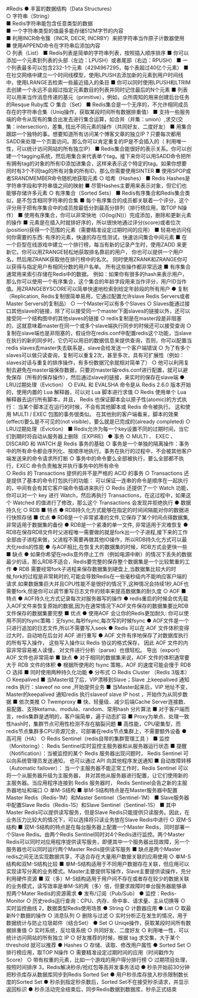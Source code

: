 #Redis
● 丰富的数据结构（Data Structures）</br>
      ○ 字符串（String）</br>
          ■ Redis字符串能包含任意类型的数据</br>
          ■ 一个字符串类型的值最多能存储512M字节的内容</br>
          ■ 利用INCR命令簇（INCR, DECR, INCRBY）来把字符串当作原子计数器使用</br>
          ■ 使用APPEND命令在字符串后添加内容</br>
      ○ 列表（List）
          ■ Redis列表是简单的字符串列表，按照插入顺序排序
          ■ 你可以添加一个元素到列表的头部（左边：LPUSH）或者尾部（右边：RPUSH）
          ■ 一个列表最多可以包含232-1个元素（4294967295，每个表超过40亿个元素）
          ■ 在社交网络中建立一个时间线模型，使用LPUSH去添加新的元素到用户时间线中，使用LRANGE去检索一些最近插入的条目
          ■ 你可以同时使用LPUSH和LTRIM去创建一个永远不会超过指定元素数目的列表并同时记住最后的N个元素
          ■ 列表可以用来当作消息传递的基元（primitive），例如，众所周知的用来创建后台任务的Resque Ruby库
      ○ 集合（Set）
          ■ Redis集合是一个无序的，不允许相同成员存在的字符串合集（Uniq操作，获取某段时间所有数据排重值）
          ■ 支持一些服务端的命令从现有的集合出发去进行集合运算，如合并（并集：union）,求交(交集：intersection)，差集, 找出不同元素的操作（共同好友、二度好友）
          ■ 用集合跟踪一个独特的事。想要知道所有访问某个博客文章的独立IP？只要每次都用SADD来处理一个页面访问。那么你可以肯定重复的IP是不会插入的（ 利用唯一性，可以统计访问网站的所有独立IP）
          ■ Redis集合能很好的表示关系。你可以创建一个tagging系统，然后用集合来代表单个tag。接下来你可以用SADD命令把所有拥有tag的对象的所有ID添加进集合，这样来表示这个特定的tag。如果你想要同时有3个不同tag的所有对象的所有ID，那么你需要使用SINTER
          ■ 使用SPOP或者SRANDMEMBER命令随机地获取元素
      ○ 哈希（Hashes）
          ■ Redis Hashes是字符串字段和字符串值之间的映射
          ■ 尽管Hashes主要用来表示对象，但它们也能够存储许多元素
      ○ 有序集合（Sorted Sets）
          ■ Redis有序集合和Redis集合类似，是不包含相同字符串的合集
          ■ 每个有序集合的成员都关联着一个评分，这个评分用于把有序集合中的成员按最低分到最高分排列（排行榜应用，取TOP N操作）
          ■ 使用有序集合，你可以非常快地（O(log(N))）完成添加，删除和更新元素的操作
          ■ 元素是在插入时就排好序的，所以很快地通过评分(score)或者位次(position)获得一个范围的元素（需要精准设定过期时间的应用）
          ■ 轻易地访问任何你需要的东西: 有序的元素，快速的存在性测试，快速访问集合中间元素
          ■ 在一个巨型在线游戏中建立一个排行榜，每当有新的记录产生时，使用ZADD 来更新它。你可以用ZRANGE轻松地获取排名靠前的用户， 你也可以提供一个用户名，然后用ZRANK获取他在排行榜中的名次。 同时使用ZRANK和ZRANGE你可以获得与指定用户有相同分数的用户名单。 所有这些操作都非常迅速
          ■ 有序集合通常用来索引存储在Redis中的数据。 例如：如果你有很多的hash来表示用户，那么你可以使用一个有序集合，这个集合的年龄字段用来当作评分，用户ID当作值。用ZRANGEBYSCORE可以简单快速地检索到给定年龄段的所有用户
  ● 复制（Replication, Redis复制很简单易用，它通过配置允许slave Redis Servers或者Master Servers的复制品）
      ○ 一个Master可以有多个Slaves
      ○ Slaves能通过接口其他slave的链接，除了可以接受同一个master下面slaves的链接以外，还可以接受同一个结构图中的其他slaves的链接
      ○ redis复制是在master段是非阻塞的，这就意味着master在同一个或多个slave端执行同步的时候还可以接受查询
      ○ 复制在slave端也是非阻塞的，假设你在redis.conf中配置redis这个功能，当slave在执行的新的同步时，它仍可以用旧的数据信息来提供查询，否则，你可以配置当redis slaves去master失去联系是，slave会给发送一个客户端错误
      ○ 为了有多个slaves可以做只读查询，复制可以重复2次，甚至多次，具有可扩展性（例如：slaves对话与重复的排序操作，有多份数据冗余就相对简单了）
      ○ 他可以利用复制去避免在master端保存数据，只要对master端redis.conf进行配置，就可以避免保存（所有的保存操作），然后通过slave的链接，来实时的保存在slave端
  ● LRU过期处理（Eviction）
      ○ EVAL 和 EVALSHA 命令是从 Redis 2.6.0 版本开始的，使用内置的 Lua 解释器，可以对 Lua 脚本进行求值
      ○ Redis 使用单个 Lua 解释器去运行所有脚本，并且， Redis 也保证脚本会以原子性(atomic)的方式执行： 当某个脚本正在运行的时候，不会有其他脚本或 Redis 命令被执行。 这和使用 MULTI / EXEC 包围的事务很类似。 在其他别的客户端看来，脚本的效果(effect)要么是不可见的(not visible)，要么就是已完成的(already completed)
      ○ LRU过期处理（Eviction）
          ■ Redis允许为每一个key设置不同的过期时间，当它们到期时将自动从服务器上删除（EXPIRE）
  ● 事务
      ○ MULTI 、 EXEC 、 DISCARD 和 WATCH 是 Redis 事务的基础
      ○ 事务是一个单独的隔离操作：事务中的所有命令都会序列化、按顺序地执行。事务在执行的过程中，不会被其他客户端发送来的命令请求所打断
      ○ 事务中的命令要么全部被执行，要么全部都不执行，EXEC 命令负责触发并执行事务中的所有命令  
      ○ Redis 的 Transactions 提供的并不是严格的 ACID 的事务
      ○ Transactions 还是提供了基本的命令打包执行的功能： 可以保证一连串的命令是顺序在一起执行的，中间有会有其它客户端命令插进来执行
      ○ Redis 还提供了一个 Watch 功能，你可以对一个 key 进行 Watch，然后再执行 Transactions，在这过程中，如果这个 Watched 的值进行了修改，那么这个 Transactions 会发现并拒绝执行
  ● 数据持久化
      ○ RDB
          ■ 特点
              ● RDB持久化方式能够在指定的时间间隔能对你的数据进行快照存储
          ■ 优点
              ● RDB是一个非常紧凑的文件,它保存了某个时间点得数据集,非常适用于数据集的备份
              ● RDB是一个紧凑的单一文件, 非常适用于灾难恢复
              ● RDB在保存RDB文件时父进程唯一需要做的就是fork出一个子进程,接下来的工作全部由子进程来做，父进程不需要再做其他IO操作，所以RDB持久化方式可以最大化redis的性能
              ● 与AOF相比,在恢复大的数据集的时候，RDB方式会更快一些
          ■ 缺点
              ● 如果你希望在redis意外停止工作（例如电源中断）的情况下丢失的数据最少的话，那么RDB不适合，Redis要完整的保存整个数据集是一个比较繁重的工作
              ● RDB 需要经常fork子进程来保存数据集到硬盘上,当数据集比较大的时候,fork的过程是非常耗时的,可能会导致Redis在一些毫秒级内不能响应客户端的请求.如果数据集巨大并且CPU性能不是很好的情况下,这种情况会持续1秒,AOF也需要fork,但是你可以调节重写日志文件的频率来提高数据集的耐久度
      ○ AOF
          ■ 特点
              ● AOF持久化方式记录每次对服务器写的操作
              ● redis重启的时候会优先载入AOF文件来恢复原始的数据,因为在通常情况下AOF文件保存的数据集要比RDB文件保存的数据集要完整
          ■ 优点
              ● 使用AOF 会让你的Redis更加耐久: 你可以使用不同的fsync策略：无fsync,每秒fsync,每次写的时候fsync
              ● AOF文件是一个只进行追加的日志文件,所以不需要写入seek
              ● Redis 可以在 AOF 文件体积变得过大时，自动地在后台对 AOF 进行重写
              ● AOF 文件有序地保存了对数据库执行的所有写入操作， 这些写入操作以 Redis 协议的格式保存， 因此 AOF 文件的内容非常容易被人读懂， 对文件进行分析（parse）也很轻松。 导出（export） AOF 文件也非常简单
          ■ 缺点
              ● 对于相同的数据集来说，AOF 文件的体积通常要大于 RDB 文件的体积
              ● 根据所使用的 fsync 策略，AOF 的速度可能会慢于 RDB
      ○ 选择
          ■ 同时使用两种持久化功能
  ● 分布式
      ○ Redis Cluster （Redis 3版本）
      ○ Keepalived
          ■ 当Master挂了后，VIP漂移到Slave；Slave 上keepalived 通知redis 执行：slaveof no one ,开始提供业务
          ■ 当Master起来后，VIP 地址不变，Master的keepalived 通知redis 执行slaveof slave IP host ，开始作为从同步数据
          ■ 依次类推
      ○ Twemproxy
          ■ 快、轻量级、减少后端Cache Server连接数、易配置、支持ketama、modula、random、常用hash 分片算法
          ■ 对于客户端而言，redis集群是透明的，客户端简单，遍于动态扩容
          ■ Proxy为单点、处理一致性hash时，集群节点可用性检测不存在脑裂问题
          ■ 高性能，CPU密集型，而redis节点集群多CPU资源冗余，可部署在redis节点集群上，不需要额外设备
  ● 高可用（HA）
      ○ Redis Sentinel（redis自带的集群管理工具 ）
          ■ 监控（Monitoring）： Redis Sentinel实时监控主服务器和从服务器运行状态
          ■ 提醒（Notification）：当被监控的某个 Redis 服务器出现问题时， Redis Sentinel 可以向系统管理员发送通知， 也可以通过 API 向其他程序发送通知
          ■ 自动故障转移（Automatic failover）： 当一个主服务器不能正常工作时，Redis Sentinel 可以将一个从服务器升级为主服务器， 并对其他从服务器进行配置，让它们使用新的主服务器。当应用程序连接到 Redis 服务器时， Redis Sentinel会告之新的主服务器地址和端口
      ○ 单M-S结构
          ■ 单M-S结构特点是在Master服务器中配置Master Redis（Redis-1M）和Master Sentinel（Sentinel-1M）
          ■ Slave服务器中配置Slave Redis（Redis-1S）和Slave Sentinel（Sentinel-1S）
          ■ 其中 Master Redis可以提供读写服务，但是Slave Redis只能提供只读服务。因此，在业务压力比较大的情况下，可以选择将只读业务放在Slave Redis中进行
      ○ 双M-S结构
          ■ 双M-S结构的特点是在每台服务器上配置一个Master Redis，同时部署一个Slave Redis。由两个Redis Sentinel同时对4个Redis进行监控。两个Master Redis可以同时对应用程序提供读写服务，即便其中一个服务器出现故障，另一个服务器也可以同时运行两个Master Redis提供读写服务
          ■ 缺点是两个Master redis之间无法实现数据共享，不适合存在大量用户数据关联的应用使用
      ○ 单M-S结构和双M-S结构比较
          ■ 单M-S结构适用于不同用户数据存在关联，但应用可以实现读写分离的业务模式。Master主要提供写操作，Slave主要提供读操作，充分利用硬件资源
          ■ 双（多）M-S结构适用于用户间不存在或者存在较少的数据关联的业务模式，读写效率是单M-S的两（多）倍，但要求故障时单台服务器能够承担两个Mater Redis的资源需求
  ● 发布/订阅（Pub/Sub）
  ● 监控：Redis-Monitor
      ○ 历史redis运行查询：CPU、内存、命中率、请求量、主从切换等
      ○ 实时监控曲线
2，数据类型Redis使用场景
  ● String
      ○  计数器应用
  ● List
      ○ 取最新N个数据的操作
      ○ 消息队列
      ○ 删除与过滤
      ○ 实时分析正在发生的情况，用于数据统计与防止垃圾邮件（结合Set）
  ● Set
      ○ Uniqe操作，获取某段时间所有数据排重值
      ○ 实时系统，反垃圾系统
      ○ 共同好友、二度好友
      ○ 利用唯一性，可以统计访问网站的所有独立 IP
      ○ 好友推荐的时候，根据 tag 求交集，大于某个 threshold 就可以推荐
  ● Hashes
      ○ 存储、读取、修改用户属性
  ● Sorted Set
      ○ 排行榜应用，取TOP N操作
      ○ 需要精准设定过期时间的应用（时间戳作为Score）
      ○ 带有权重的元素，比如一个游戏的用户得分排行榜
      ○ 过期项目处理，按照时间排序
3，Redis解决秒杀/抢红包等高并发事务活动
  ● 秒杀开始前30分钟把秒杀库存从数据库同步到Redis Sorted Set
  ● 用户秒杀库存放入秒杀限制数长度的Sorted Set
  ● 秒杀到指定秒杀数后，Sorted Set不在接受秒杀请求，并显示返回标识
  ● 秒杀活动完全结束后，同步Redis数据到数据库，秒杀正式结束
